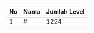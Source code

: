 | No | Nama            | Jumlah Level |
|----|-----------------|--------------|
| 1  | #    |    1224        |
